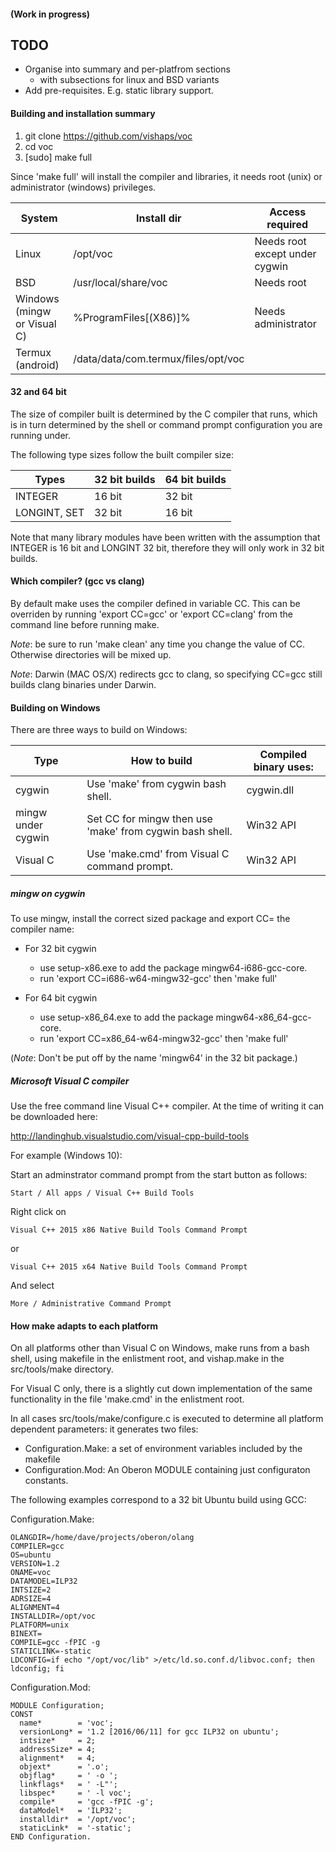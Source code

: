 #### (Work in progress)


## TODO
 - Organise into summary and per-platfrom sections
   - with subsections for linux and BSD variants
 - Add pre-requisites. E.g. static library support.

#### Building and installation summary

1. git clone https://github.com/vishaps/voc
2. cd voc
3. [sudo] make full

Since 'make full' will install the compiler and libraries, it needs root (unix) or administrator (windows) privileges.

| System                       | Install dir                            | Access required                |
| -----------------------      | -------------------------------------- | ------------------------------ |
|  Linux                       | /opt/voc                               | Needs root except under cygwin |
|  BSD                         | /usr/local/share/voc                   | Needs root                     |
|  Windows (mingw or Visual C) | %ProgramFiles[(X86)]%                  | Needs administrator            |
|  Termux (android)            | /data/data/com.termux/files/opt/voc    |                                |


#### 32 and 64 bit

The size of compiler built is determined by the C compiler that runs, which is in turn determined by
the shell or command prompt configuration you are running under.

The following type sizes follow the built compiler size:

| Types          | 32 bit builds | 64 bit builds |
| -----          | ------------- | ------------- |
| INTEGER        | 16 bit        | 32 bit        |
| LONGINT, SET   | 32 bit        | 16 bit        |

Note that many library modules have been written with the assumption that INTEGER
is 16 bit and LONGINT 32 bit, therefore they will only work in 32 bit builds.

#### Which compiler? (gcc vs clang)

By default make uses the compiler defined in variable CC. This can be overriden by running 'export CC=gcc' or 'export CC=clang' from the command line before running make.

*Note*: be sure to run 'make clean' any time you change the value of CC. Otherwise directories will be mixed up.

*Note*: Darwin (MAC OS/X) redirects gcc to clang, so specifying CC=gcc still builds clang binaries under Darwin.


#### Building on Windows

There are three ways to build on Windows:

| Type               | How to build                                             | Compiled binary uses: |
| -----------        | -------                                                  | --------------------- |
| cygwin             | Use 'make' from cygwin bash shell.                       | cygwin.dll            |
| mingw under cygwin | Set CC for mingw then use 'make' from cygwin bash shell. | Win32 API             |
| Visual C           | Use 'make.cmd' from Visual C command prompt.             | Win32 API             |

##### mingw on cygwin

To use mingw, install the correct sized package and export CC= the compiler name:

 - For 32 bit cygwin

   - use setup-x86.exe to add the package mingw64-i686-gcc-core.
   - run 'export CC=i686-w64-mingw32-gcc' then 'make full'

 - For 64 bit cygwin

   - use setup-x86\_64.exe to add the package mingw64-x86\_64-gcc-core.
   - run 'export CC=x86_64-w64-mingw32-gcc' then 'make full'

(*Note*: Don't be put off by the name 'mingw64' in the 32 bit package.)

##### Microsoft Visual C compiler

Use the free command line Visual C++ compiler. At the time of writing it can be
downloaded here:

  http://landinghub.visualstudio.com/visual-cpp-build-tools

For example (Windows 10):

Start an adminstrator command prompt from the start button as follows:

    Start / All apps / Visual C++ Build Tools

Right click on

    Visual C++ 2015 x86 Native Build Tools Command Prompt

or

    Visual C++ 2015 x64 Native Build Tools Command Prompt

And select

    More / Administrative Command Prompt

#### How make adapts to each platform

On all platforms other than Visual C on Windows, make runs from a bash shell,
using makefile in the enlistment root, and vishap.make in the src/tools/make
directory.

For Visual C only, there is a slightly cut down implementation of the same
functionality in the file 'make.cmd' in the enlistment root.

In all cases src/tools/make/configure.c is executed to determine all
platform dependent parameters: it generates two files:

 - Configuration.Make: a set of environment variables included by the makefile
 - Configuration.Mod: An Oberon MODULE containing just configuraton constants.

The following examples correspond to a 32 bit Ubuntu build using GCC:

Configuration.Make:

    OLANGDIR=/home/dave/projects/oberon/olang
    COMPILER=gcc
    OS=ubuntu
    VERSION=1.2
    ONAME=voc
    DATAMODEL=ILP32
    INTSIZE=2
    ADRSIZE=4
    ALIGNMENT=4
    INSTALLDIR=/opt/voc
    PLATFORM=unix
    BINEXT=
    COMPILE=gcc -fPIC -g
    STATICLINK=-static
    LDCONFIG=if echo "/opt/voc/lib" >/etc/ld.so.conf.d/libvoc.conf; then ldconfig; fi

Configuration.Mod:

    MODULE Configuration;
    CONST
      name*        = 'voc';
      versionLong* = '1.2 [2016/06/11] for gcc ILP32 on ubuntu';
      intsize*     = 2;
      addressSize* = 4;
      alignment*   = 4;
      objext*      = '.o';
      objflag*     = ' -o ';
      linkflags*   = ' -L"';
      libspec*     = ' -l voc';
      compile*     = 'gcc -fPIC -g';
      dataModel*   = 'ILP32';
      installdir*  = '/opt/voc';
      staticLink*  = '-static';
    END Configuration.
